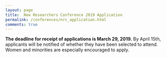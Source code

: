 ```yaml
---
layout: page
title:  New Researchers Conference 2019 Application
permalink: /conferences/nrc_application.html
comments: true
---
```


__The deadline for receipt of applications is March 29, 2019.__ By April 15th, applicants will be notified of whether they have been selected to attend. Women and minorities are especially encouraged to apply. 

<!-- 
<div class="post-content">
  <script type="text/javascript" src="https://form.jotform.com/jsform/83405749025155"></script>
</div>-->
